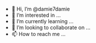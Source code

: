 - 👋 Hi, I’m @damie7damie
- 👀 I’m interested in ...
- 🌱 I’m currently learning ...
- 💞️ I’m looking to collaborate on ...
- 📫 How to reach me ...

<!---
damie7damie/damie7damie is a ✨ special ✨ repository because its `README.md` (this file) appears on your GitHub profile.
You can click the Preview link to take a look at your changes.
--->
